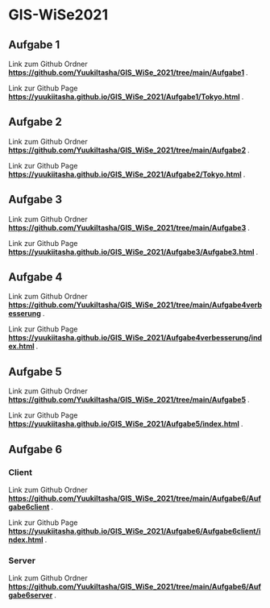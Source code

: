 # GIS-WiSe2021

<h2> Aufgabe 1 </h2>
<p>Link zum Github Ordner <b><a href="https://github.com/YuukiItasha/GIS_WiSe_2021/tree/main/Aufgabe1">https://github.com/YuukiItasha/GIS_WiSe_2021/tree/main/Aufgabe1</a> </b>.</p>
<p>Link zur Github Page <b><a href="https://yuukiitasha.github.io/GIS_WiSe_2021/Aufgabe1/Tokyo.html">https://yuukiitasha.github.io/GIS_WiSe_2021/Aufgabe1/Tokyo.html</a> </b>.</p>

<h2> Aufgabe 2 </h2>
<p>Link zum Github Ordner <b><a href="https://github.com/YuukiItasha/GIS_WiSe_2021/tree/main/Aufgabe2">https://github.com/YuukiItasha/GIS_WiSe_2021/tree/main/Aufgabe2</a> </b>.</p>
<p>Link zur Github Page <b><a href="https://yuukiitasha.github.io/GIS_WiSe_2021/Aufgabe2/Tokyo.html">https://yuukiitasha.github.io/GIS_WiSe_2021/Aufgabe2/Tokyo.html</a> </b>.</p>

<h2> Aufgabe 3 </h2>
<p>Link zum Github Ordner <b><a href="https://github.com/YuukiItasha/GIS_WiSe_2021/tree/main/Aufgabe3">https://github.com/YuukiItasha/GIS_WiSe_2021/tree/main/Aufgabe3</a> </b>.</p>
<p>Link zur Github Page <b><a href="https://yuukiitasha.github.io/GIS_WiSe_2021/Aufgabe3/Aufgabe3.html">https://yuukiitasha.github.io/GIS_WiSe_2021/Aufgabe3/Aufgabe3.html</a> </b>.</p>

<h2> Aufgabe 4 </h2>
<p>Link zum Github Ordner <b><a href="https://github.com/YuukiItasha/GIS_WiSe_2021/tree/main/Aufgabe4verbesserung">https://github.com/YuukiItasha/GIS_WiSe_2021/tree/main/Aufgabe4verbesserung</a> </b>.</p>
<p>Link zur Github Page <b><a href="https://yuukiitasha.github.io/GIS_WiSe_2021/Aufgabe4verbesserung/index.html">https://yuukiitasha.github.io/GIS_WiSe_2021/Aufgabe4verbesserung/index.html</a> </b>.</p>

<h2> Aufgabe 5 </h2>
<p>Link zum Github Ordner <b><a href="https://github.com/YuukiItasha/GIS_WiSe_2021/tree/main/Aufgabe5">https://github.com/YuukiItasha/GIS_WiSe_2021/tree/main/Aufgabe5</a> </b>.</p>
<p>Link zur Github Page <b><a href="https://yuukiitasha.github.io/GIS_WiSe_2021/Aufgabe5/index.html">https://yuukiitasha.github.io/GIS_WiSe_2021/Aufgabe5/index.html</a> </b>.</p>

<h2> Aufgabe 6 </h2>
<h3> Client </h3>
<p>Link zum Github Ordner <b><a href="https://github.com/YuukiItasha/GIS_WiSe_2021/tree/main/Aufgabe6/Aufgabe6client">https://github.com/YuukiItasha/GIS_WiSe_2021/tree/main/Aufgabe6/Aufgabe6client</a> </b>.</p>
<p>Link zur Github Page <b><a href="https://yuukiitasha.github.io/GIS_WiSe_2021/Aufgabe6/Aufgabe6client/index.html">https://yuukiitasha.github.io/GIS_WiSe_2021/Aufgabe6/Aufgabe6client/index.html</a> </b>.</p>

<h3> Server </h3>
<p>Link zum Github Ordner <b><a href="https://github.com/YuukiItasha/GIS_WiSe_2021/tree/main/Aufgabe6/Aufgabe6server">https://github.com/YuukiItasha/GIS_WiSe_2021/tree/main/Aufgabe6/Aufgabe6server</a> </b>.</p>
